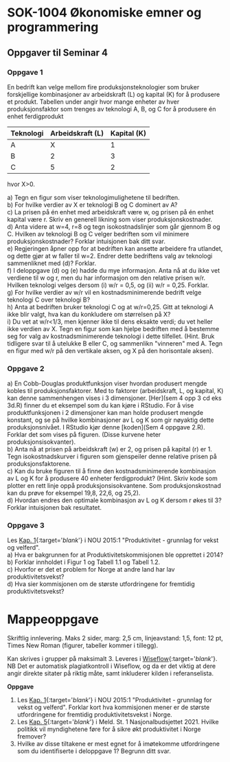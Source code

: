 # SOK-1004 Økonomiske emner og programmering

## Oppgaver til Seminar 4

### Oppgave 1
En bedrift kan velge mellom fire produksjonsteknologier som bruker forskjellige kombinasjoner av arbeidskraft (L) og kapital (K) for å produsere et produkt. Tabellen under angir hvor mange enheter av hver produksjonsfaktor som trenges av teknologi A, B, og C for å produsere én enhet ferdigprodukt

| Teknologi   | Arbeidskraft (L)   | Kapital (K)  | 
|----------------|----------------|-----------|
|A   | X                        | 1      | 
|B  | 2  | 3 | 
|C   | 5  | 2     | 

hvor X>0.

a) Tegn en figur som viser teknologimulighetene til bedriften.    
b) For hvilke verdier av X er teknologi B og C dominert av A?    
c) La prisen på én enhet med arbeidskraft være w, og prisen på én enhet kapital være r. Skriv en generell likning som viser produksjonskostnader.    
d) Anta videre at w=4, r=8 og tegn isokostnadslinjer som går gjennom B og C. Hvilken av teknologi B og C velger bedriften som vil minimere produksjonskostnader? Forklar intuisjonen bak ditt svar.    
e) Regjeringen åpner opp for at bedriften kan ansette arbeidere fra utlandet, og dette gjør at w faller til w=2. Endrer dette bedriftens valg av teknologi sammenliknet med (d)? Forklar.   
f) I deloppgave (d) og (e) hadde du mye informasjon. Anta nå at du ikke vet verdiene til w og r, men du har informasjon om den relative prisen w/r. Hvilken teknologi velges dersom (i) w/r = 0,5, og (ii) w/r = 0,25. Forklar.   
g) For hvilke verdier av w/r vil en kostnadsminimerende bedrift velge teknologi C over teknologi B?   
h) Anta at bedriften bruker teknologi C og at w/r=0,25. Gitt at teknologi A ikke blir valgt, hva kan du konkludere om størrelsen på X?   
i) Du vet at w/r<1/3, men kjenner ikke til dens eksakte verdi; du vet heller ikke verdien av X. Tegn en figur som kan hjelpe bedriften med å bestemme seg for valg av kostnadsminimerende teknologi i dette tilfellet. (Hint. Bruk tidligere svar til å utelukke B eller C, og sammenlikn "vinneren" med A. Tegn en figur med w/r på den vertikale aksen, og X på den horisontale aksen).  

### Oppgave 2

a) En Cobb-Douglas produktfunksjon viser hvordan produsert mengde kobles til produksjonsfaktorer. Med to faktorer (arbeidskraft, L, og kapital, K) kan denne sammenhengen vises i 3 dimensjoner. [Her](sem 4 opp 3 cd eks 3d.R) finner du et eksempel som du kan kjøre i RStudio. For å vise produktfunksjonen i 2 dimensjoner kan man holde produsert mengde konstant, og se på hvilke kombinasjoner av L og K som gir nøyaktig dette produksjonsnivået. I RStudio kjør denne [koden](Sem 4 oppgave 2.R). Forklar det som vises på figuren. (Disse kurvene heter produksjonsisokvanter).      
b) Anta nå at prisen på arbeidskraft (w) er 2, og prisen på kapital (r) er 1. Tegn isokostnadskurver i figuren som gjenspeiler denne relative prisen på produksjonsfaktorene.     
c) Kan du bruke figuren til å finne den kostnadsminimerende kombinasjon av L og K for å produsere 40 enheter ferdigprodukt? (Hint. Skriv kode som plotter en rett linje oppå produksjonsisokvantene. Som produksjonskostnad kan du prøve for eksempel 19,8, 22,6, og 25,2).   
d) Hvordan endres den optimale kombinasjon av L og K dersom r økes til 3? Forklar intuisjonen bak resultatet.

### Oppgave 3

Les [Kap. 1](){:target='_blank_'} i NOU 2015:1 "Produktivitet - grunnlag for vekst og velferd".    
a) Hva er bakgrunnen for at Produktivitetskommisjonen ble opprettet i 2014?      
b) Forklar innholdet i Figur 1 og Tabell 1.1 og Tabell 1.2.   
c) Hvorfor er det et problem for Norge at andre land har lav produktivitetsvekst?   
d) Hva sier kommisjonen om de største utfordringene for fremtidig produktivitetsvekst?    





# Mappeoppgave

Skriftlig innlevering. Maks 2 sider, marg: 2,5 cm, linjeavstand: 1,5, font: 12 pt, Times New Roman (figurer, tabeller kommer i tillegg).

Kan skrives i grupper på maksimalt 3. Leveres i [Wiseflow](https://europe.wiseflow.net/login/license/6){:target='_blank_'}. NB Det er automatisk plagiatkontroll i Wiseflow, og da er det viktig at dere angir direkte sitater på riktig måte, samt inkluderer kilden i referanselista.

**Oppgave**   
1. Les [Kap. 1](){:target='_blank_'} i NOU 2015:1 "Produktivitet - grunnlag for vekst og velferd". Forklar kort hva kommisjonen mener er de største utfordringene for fremtidig produktivitetsvekst i Norge.   
2. Les [Kap. 5](){:target='_blank_'} i Meld. St. 1 Nasjonalbudsjettet 2021. Hvilke politikk vil myndighetene føre for å sikre økt produktivitet i Norge fremover?   
3. Hvilke av disse tiltakene er mest egnet for å imøtekomme utfordringene som du identifiserte i deloppgave 1? Begrunn ditt svar.

